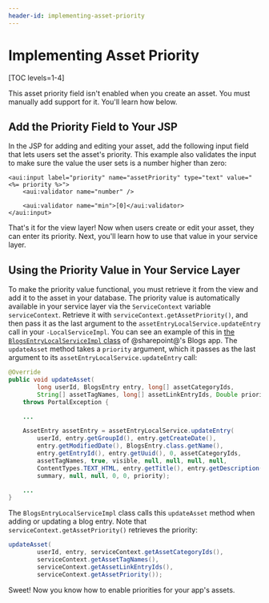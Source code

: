 ```yaml
---
header-id: implementing-asset-priority
---
```


# Implementing Asset Priority

[TOC levels=1-4]

This asset priority field isn't enabled when you create an asset. You must 
manually add support for it. You'll learn how below.

## Add the Priority Field to Your JSP

In the JSP for adding and editing your asset, add the following input field 
that lets users set the asset's priority. This example also validates the input 
to make sure the value the user sets is a number higher than zero: 

```markup
<aui:input label="priority" name="assetPriority" type="text" value="<%= priority %>">
    <aui:validator name="number" />

    <aui:validator name="min">[0]</aui:validator>
</aui:input>
```

That's it for the view layer! Now when users create or edit your asset, they can
enter its priority. Next, you'll learn how to use that value in your service
layer. 

## Using the Priority Value in Your Service Layer

To make the priority value functional, you must retrieve it from the view and
add it to the asset in your database. The priority value is automatically
available in your service layer via the `ServiceContext` variable
`serviceContext`. Retrieve it with `serviceContext.getAssetPriority()`, and then
pass it as the last argument to the `assetEntryLocalService.updateEntry` call in
your `-LocalServiceImpl`. You can see an example of this in 
[the `BlogsEntryLocalServiceImpl` class](https://github.com/liferay/liferay-portal/blob/master/modules/apps/blogs/blogs-service/src/main/java/com/liferay/blogs/service/impl/BlogsEntryLocalServiceImpl.java)
of @sharepoint@'s Blogs app. The `updateAsset` method takes a `priority` argument,
which it passes as the last argument to its 
`assetEntryLocalService.updateEntry` 
call: 

```java
@Override
public void updateAsset(
        long userId, BlogsEntry entry, long[] assetCategoryIds,
        String[] assetTagNames, long[] assetLinkEntryIds, Double priority)
    throws PortalException {

    ...

    AssetEntry assetEntry = assetEntryLocalService.updateEntry(
        userId, entry.getGroupId(), entry.getCreateDate(),
        entry.getModifiedDate(), BlogsEntry.class.getName(),
        entry.getEntryId(), entry.getUuid(), 0, assetCategoryIds,
        assetTagNames, true, visible, null, null, null, null,
        ContentTypes.TEXT_HTML, entry.getTitle(), entry.getDescription(),
        summary, null, null, 0, 0, priority);

    ...
}
```

The `BlogsEntryLocalServiceImpl` class calls this `updateAsset` method when 
adding or updating a blog entry. Note that `serviceContext.getAssetPriority()` 
retrieves the priority: 

```java
updateAsset(
        userId, entry, serviceContext.getAssetCategoryIds(),
        serviceContext.getAssetTagNames(),
        serviceContext.getAssetLinkEntryIds(),
        serviceContext.getAssetPriority());
```

Sweet! Now you know how to enable priorities for your app's assets. 
